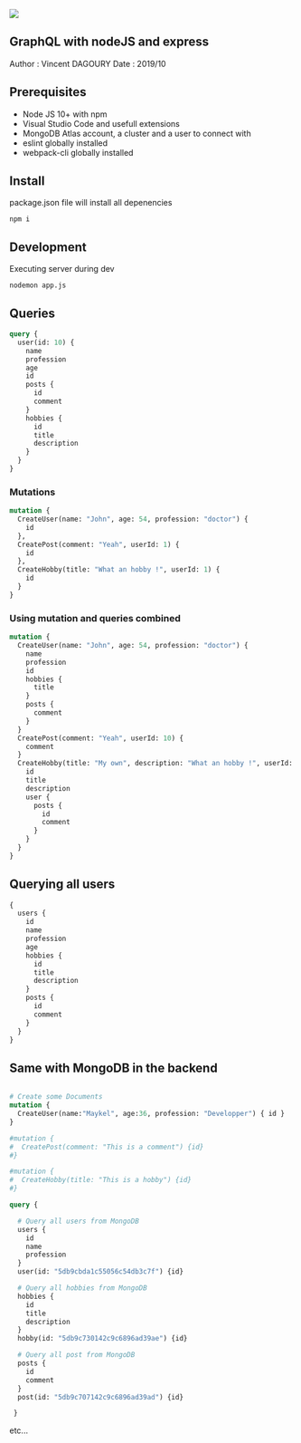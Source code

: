 ![](https://github.com/vincedgy/graphql-tutorial/workflows/Node%20CI/badge.svg)

GraphQL with nodeJS and express
---------------------------------

Author  : Vincent DAGOURY
Date    : 2019/10

## Prerequisites

- Node JS 10+ with npm
- Visual Studio Code and usefull extensions
- MongoDB Atlas account, a cluster and a user to connect with
- eslint globally installed
- webpack-cli globally installed

## Install

package.json file will install all depenencies

```
npm i
```

## Development

Executing server during dev

```
nodemon app.js
```

## Queries

```graphql
query {
  user(id: 10) {
    name
    profession
    age
    id
    posts {
      id
      comment
    }
    hobbies {
      id
      title
      description
    }
  }
}
```

### Mutations

```graphql
mutation {
  CreateUser(name: "John", age: 54, profession: "doctor") {
    id
  },
  CreatePost(comment: "Yeah", userId: 1) {
    id
  },
  CreateHobby(title: "What an hobby !", userId: 1) {
    id
  }
}
```

### Using mutation and queries combined

```graphql
mutation {
  CreateUser(name: "John", age: 54, profession: "doctor") {
    name
    profession
    id
    hobbies {
      title
    }
    posts {
      comment
    }
  }
  CreatePost(comment: "Yeah", userId: 10) {
    comment
  }
  CreateHobby(title: "My own", description: "What an hobby !", userId: 10) {
    id
    title
    description
    user {
      posts {
        id
        comment
      }
    }
  }
}
```

## Querying all users

```graphql
{
  users {
    id
    name
    profession
    age
    hobbies {
      id
      title
      description
    }
    posts {
      id
      comment
    }
  }
}

```

## Same with MongoDB in the backend

```graphql

# Create some Documents
mutation {
  CreateUser(name:"Maykel", age:36, profession: "Developper") { id }
}

#mutation {
#  CreatePost(comment: "This is a comment") {id}
#}

#mutation {
#  CreateHobby(title: "This is a hobby") {id}
#}
```


```graphql
query {

  # Query all users from MongoDB
  users {
    id
    name
    profession
  }
  user(id: "5db9cbda1c55056c54db3c7f") {id}

  # Query all hobbies from MongoDB
  hobbies {
    id
    title
    description
  }
  hobby(id: "5db9c730142c9c6896ad39ae") {id}

  # Query all post from MongoDB
  posts {
    id
    comment
  }
  post(id: "5db9c707142c9c6896ad39ad") {id}

 }
```

etc...
